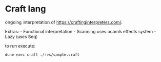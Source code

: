 # Craft lang

ongoing interpretation of <https://craftinginterpreters.com/>.

Extras:
    - Functional interpretation
    - Scanning uses ocamls effects system
    - Lazy (uses Seq)
    

to run execute: 

```bash
dune exec craft ./res/sample.craft 
```
